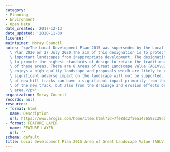 ```yaml
---
category:
- Planning
- Environment
- Open Data
date_created: '2017-12-13'
date_updated: '2020-11-30'
license: ''
maintainer: Moray Council
notes: "<p>The Local Development Plan 2015 was superseded by the Local Development\
  \ Plan 2020 on 27 July 2020.The aim of this designation is to protect areas of strategically\
  \ important landscapes from inappropriate development. The designation also aims\
  \ to promote the highest standards of design to retain the traditional character\
  \ of these areas. There are 8 Areas of Great Landscape Value (AGLV\u2019s) in Moray.Moray\
  \ enjoys a high quality landscape and proposals which are likely to result in a\
  \ significant adverse impact on the landscape will not be supported. The creation\
  \ of new hill tracks can have a significant impact primarily from the visual appearance\
  \ of the new track, but also from the drainage and erosion effects on the local\
  \ area.</p>"
organization: Moray Council
records: null
resources:
- format: html
  name: Description
  url: https://www.arcgis.com/home/item.html?id=7fe8dc2f9ea1476592c29db5661450f4
- format: FEATURE LAYER
  name: FEATURE LAYER
  url: ''
schema: default
title: Local Development Plan 2015 Area of Great Landscape Value (AGLV) (Moray)
---
```

